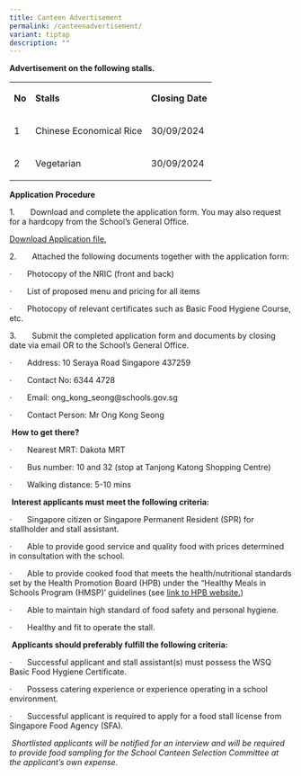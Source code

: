 ```yaml
---
title: Canteen Advertisement
permalink: /canteenadvertisement/
variant: tiptap
description: ""
---
```

<p><strong>Advertisement on the following stalls.</strong>
</p>
<table style="minWidth: 75px">
<colgroup>
<col>
<col>
<col>
</colgroup>
<tbody>
<tr>
<td rowspan="1" colspan="1">
<p><strong>No</strong>
</p>
</td>
<td rowspan="1" colspan="1">
<p><strong>Stalls</strong>
</p>
</td>
<td rowspan="1" colspan="1">
<p><strong>Closing Date</strong>
</p>
</td>
</tr>
<tr>
<td rowspan="1" colspan="1">
<p>1</p>
</td>
<td rowspan="1" colspan="1">
<p>Chinese Economical Rice</p>
</td>
<td rowspan="1" colspan="1">
<p>30/09/2024</p>
</td>
</tr>
<tr>
<td rowspan="1" colspan="1">
<p>2</p>
</td>
<td rowspan="1" colspan="1">
<p>Vegetarian</p>
</td>
<td rowspan="1" colspan="1">
<p>30/09/2024</p>
</td>
</tr>
</tbody>
</table>
<p><strong>Application Procedure</strong>
</p>
<p>1.&nbsp;&nbsp;&nbsp;&nbsp;&nbsp;&nbsp; Download and complete the application
form. You may also request for a hardcopy from the School’s General Office.</p>
<p><a href="/files/AppExistingSch.pdf" rel="noopener nofollow" target="_blank">Download Application file.</a>
</p>
<p></p>
<p>2.&nbsp;&nbsp;&nbsp;&nbsp;&nbsp;&nbsp; Attached the following documents
together with the application form:</p>
<p>·&nbsp;&nbsp;&nbsp;&nbsp;&nbsp;&nbsp; Photocopy of the NRIC (front and
back)</p>
<p>·&nbsp;&nbsp;&nbsp;&nbsp;&nbsp;&nbsp; List of proposed menu and pricing
for all items</p>
<p>·&nbsp;&nbsp;&nbsp;&nbsp;&nbsp;&nbsp; Photocopy of relevant certificates
such as Basic Food Hygiene Course, etc.</p>
<p>3.&nbsp;&nbsp;&nbsp;&nbsp;&nbsp;&nbsp; Submit the completed application
form and documents by closing date via email OR to the School’s General
Office.</p>
<p>·&nbsp;&nbsp;&nbsp;&nbsp;&nbsp;&nbsp; Address: 10 Seraya Road Singapore
437259</p>
<p>·&nbsp;&nbsp;&nbsp;&nbsp;&nbsp;&nbsp; Contact No: 6344 4728</p>
<p>·&nbsp;&nbsp;&nbsp;&nbsp;&nbsp;&nbsp; Email: <a rel="noopener noreferrer nofollow" target="_blank">ong_kong_seong@schools.gov.sg</a>
</p>
<p>·&nbsp;&nbsp;&nbsp;&nbsp;&nbsp;&nbsp; Contact Person: Mr Ong Kong Seong</p>
<p>&nbsp;<strong>How to get there?</strong>
</p>
<p>·&nbsp;&nbsp;&nbsp;&nbsp;&nbsp;&nbsp; Nearest MRT: Dakota MRT</p>
<p>·&nbsp;&nbsp;&nbsp;&nbsp;&nbsp;&nbsp; Bus number: 10 and 32 (stop at Tanjong
Katong Shopping Centre)</p>
<p>·&nbsp;&nbsp;&nbsp;&nbsp;&nbsp;&nbsp; Walking distance: 5-10 mins</p>
<p>&nbsp;<strong>Interest applicants must meet the following criteria:</strong>
</p>
<p>·&nbsp;&nbsp;&nbsp;&nbsp;&nbsp;&nbsp; Singapore citizen or Singapore Permanent
Resident (SPR) for stallholder and stall assistant.</p>
<p>·&nbsp;&nbsp;&nbsp;&nbsp;&nbsp;&nbsp; Able to provide good service and
quality food with prices determined in consultation with the school.</p>
<p>·&nbsp;&nbsp;&nbsp;&nbsp;&nbsp;&nbsp; Able to provide cooked food that
meets the health/nutritional standards set by the Health Promotion Board
(HPB) under the “Healthy Meals in Schools Program (HMSP)’ guidelines (see
<a href="https://hpb.gov.sg/schools/school-programmes/healthy-meals-in-schools-programme" rel="noopener nofollow" target="_blank">link to HPB website.</a>)</p>
<p>·&nbsp;&nbsp;&nbsp;&nbsp;&nbsp;&nbsp; Able to maintain high standard of
food safety and personal hygiene.</p>
<p>·&nbsp;&nbsp;&nbsp;&nbsp;&nbsp;&nbsp; Healthy and fit to operate the stall.</p>
<p>&nbsp;<strong>Applicants should preferably fulfill the following criteria:</strong>
</p>
<p>·&nbsp;&nbsp;&nbsp;&nbsp;&nbsp;&nbsp; Successful applicant and stall assistant(s)
must possess the WSQ Basic Food Hygiene Certificate.</p>
<p>·&nbsp;&nbsp;&nbsp;&nbsp;&nbsp;&nbsp; Possess catering experience or experience
operating in a school environment.</p>
<p>·&nbsp;&nbsp;&nbsp;&nbsp;&nbsp;&nbsp; Successful applicant is required
to apply for a food stall license from Singapore Food Agency (SFA).</p>
<p>&nbsp;<em>Shortlisted applicants will be notified for an interview and will be required to provide food sampling for the School Canteen Selection Committee at the applicant’s own expense.</em>
</p>